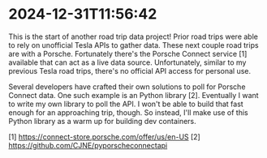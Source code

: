 # 2024-12-31T11:56:42

This is the start of another road trip data project! Prior road trips were able to rely on unofficial Tesla APIs to gather data. These next couple road trips are with a Porsche. Fortunately there's the Porsche Connect service [1] available that can act as a live data source. Unfortunately, similar to my previous Tesla road trips, there's no official API access for personal use.

Several developers have crafted their own solutions to poll for Porsche Connect data. One such example is an Python library [2]. Eventually I want to write my own library to poll the API. I won't be able to build that fast enough for an approaching trip, though. So instead, I'll make use of this Python library as a warm up for building dev containers.

[1] https://connect-store.porsche.com/offer/us/en-US
[2] https://github.com/CJNE/pyporscheconnectapi